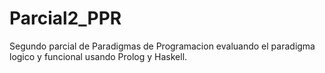 # Parcial2_PPR

Segundo parcial de Paradigmas de Programacion evaluando el paradigma logico y funcional usando Prolog y Haskell. 
